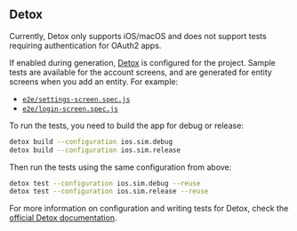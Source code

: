 ## Detox

Currently, Detox only supports iOS/macOS and does not support tests requiring authentication for OAuth2 apps.

If enabled during generation, [Detox](https://github.com/wix/Detox) is configured for the project. Sample tests are available for the account screens, and are generated for entity screens when you add an entity. For example:

-   [`e2e/settings-screen.spec.js`](https://github.com/ruddell/jhipster-react-native/blob/main/generators/app/templates/e2e/account/settings-screen.spec.js.ejs)
-   [`e2e/login-screen.spec.js`](https://github.com/ruddell/jhipster-react-native/blob/main/generators/app/templates/e2e/account/login-screen.spec.js.ejs)

To run the tests, you need to build the app for debug or release:

```sh
detox build --configuration ios.sim.debug
detox build --configuration ios.sim.release
```

Then run the tests using the same configuration from above:

```sh
detox test --configuration ios.sim.debug --reuse
detox test --configuration ios.sim.release --reuse
```

For more information on configuration and writing tests for Detox, check the [official Detox documentation](https://github.com/wix/Detox/blob/master/docs/README.md).
